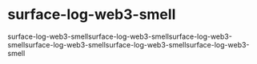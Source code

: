 # surface-log-web3-smell
surface-log-web3-smellsurface-log-web3-smellsurface-log-web3-smellsurface-log-web3-smellsurface-log-web3-smellsurface-log-web3-smell
